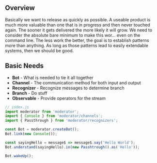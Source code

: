 ## Overview

Basically we want to release as quickly as possible. A useable product is much more valuable than one that is in progress and then never touched again. The sooner it gets delivered the more likely it will grow. We need to consider the absolute bare minimum to make this wor... even on the command line. The less work the better, the goal is to establish patterns more than anything. As long as those patterns lead to easily extendable systems, then we should be good.


## Basic Needs

 - **Bot** - What is needed to tie it all together
 - **Channel** - The communication method for both input and output
 - **Recognizer** - Recognize messages to determine branch
 - **Branch** - Do stuff
 - **Observable** - Provide operators for the stream

```js
// index.js
import moderator from 'moderator';
import { Console } from 'moderator/channels';
import { Passthrough } from 'moderator/recognizers';

const Bot = moderator.createBot();
Bot.link(new Console());

const sayingHello = message$ => message$.say('Hello World');
Bot.understand(sayingHello).in(new Passhtrough().as('Hello'));

Bot.wakeUp();
```
